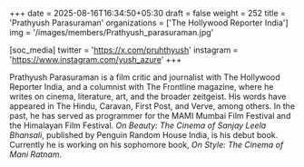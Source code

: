 +++
date = 2025-08-16T16:34:50+05:30
draft = false
weight = 252
title = 'Prathyush Parasuraman'
organizations = ['The Hollywood Reporter India']
img = '/images/members/Prathyush_parasuraman.jpg'

[soc_media]
twitter = 'https://x.com/pruhthyush'
instagram = 'https://www.instagram.com/yush_azure'
+++

Prathyush Parasuraman is a film critic and journalist with The Hollywood Reporter India, and a columnist with The Frontline magazine, where he writes on cinema, literature, art, and the broader zeitgeist. His words have appeared in The Hindu, Caravan, First Post, and Verve, among others. In the past, he has served as programmer for the MAMI Mumbai Film Festival and the Himalayan Film Festival. _On Beauty: The Cinema of Sanjay Leela Bhansali_, published by Penguin Random House India, is his debut book. Currently he is working on his sophomore book, _On Style: The Cinema of Mani Ratnam_.
